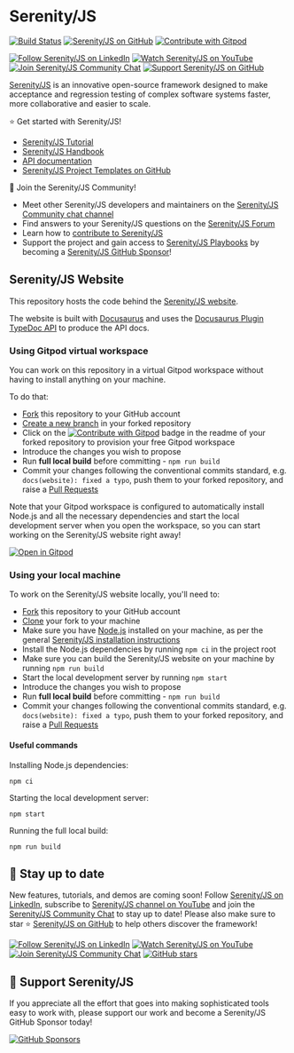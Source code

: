 # Serenity/JS

[![Build Status](https://github.com/serenity-js/serenity-js.org/actions/workflows/main.yaml/badge.svg?branch=main)](https://github.com/serenity-js/serenity-js.org/actions)
[![Serenity/JS on GitHub](https://img.shields.io/badge/github-serenity--js-yellow?logo=github)](https://github.com/serenity-js/)
[![Contribute with Gitpod](https://img.shields.io/badge/Contribute%20with-Gitpod-908a85?logo=gitpod)](https://gitpod.io/from-referrer/)

[![Follow Serenity/JS on LinkedIn](https://img.shields.io/badge/Follow-Serenity%2FJS%20-0077B5?logo=linkedin)](https://www.linkedin.com/company/serenity-js)
[![Watch Serenity/JS on YouTube](https://img.shields.io/badge/Watch-@serenity--js-E62117?logo=youtube)](https://www.youtube.com/@serenity-js)
[![Join Serenity/JS Community Chat](https://img.shields.io/badge/Chat-Serenity%2FJS%20Community-FBD30B?logo=matrix)](https://matrix.to/#/#serenity-js:gitter.im)
[![Support Serenity/JS on GitHub](https://img.shields.io/badge/Support-@serenity--js-703EC8?logo=github)](https://github.com/sponsors/serenity-js)

[Serenity/JS](https://serenity-js.org) is an innovative open-source framework designed to make acceptance and regression testing
of complex software systems faster, more collaborative and easier to scale.

⭐️ Get started with Serenity/JS!
- [Serenity/JS Tutorial](https://serenity-js.org/handbook/tutorials/)
- [Serenity/JS Handbook](https://serenity-js.org/handbook/)
- [API documentation](https://serenity-js.org/api/)
- [Serenity/JS Project Templates on GitHub](https://serenity-js.org/handbook/project-templates/)

👋 Join the Serenity/JS Community!
- Meet other Serenity/JS developers and maintainers on the [Serenity/JS Community chat channel](https://matrix.to/#/#serenity-js:gitter.im)
- Find answers to your Serenity/JS questions on the [Serenity/JS Forum](https://github.com/orgs/serenity-js/discussions/categories/how-to)
- Learn how to [contribute to Serenity/JS](https://serenity-js.org/contributing)
- Support the project and gain access to [Serenity/JS Playbooks](https://github.com/serenity-js/playbooks) by becoming a [Serenity/JS GitHub Sponsor](https://github.com/sponsors/serenity-js)!

## Serenity/JS Website

This repository hosts the code behind the [Serenity/JS website](https://serenity-js.org).

The website is built with [Docusaurus](https://docusaurus.io/) and uses
the [Docusaurus Plugin TypeDoc API](https://github.com/milesj/docusaurus-plugin-typedoc-api/) to produce the API docs.

### Using Gitpod virtual workspace

You can work on this repository in a virtual Gitpod workspace without having to install anything on your machine.

To do that:
- [Fork](https://help.github.com/en/github/getting-started-with-github/fork-a-repo) this repository to your GitHub account
- [Create a new branch](https://docs.github.com/en/pull-requests/collaborating-with-pull-requests/proposing-changes-to-your-work-with-pull-requests/creating-and-deleting-branches-within-your-repository) in your forked repository
- Click on the [![Contribute with Gitpod](https://img.shields.io/badge/Contribute%20with-Gitpod-908a85?logo=gitpod)](https://gitpod.io/#https://github.com/serenity-js/serenity-js) badge in the readme of your forked repository to provision your free Gitpod workspace
- Introduce the changes you wish to propose
- Run **full local build** before committing - `npm run build`
- Commit your changes following the conventional commits standard, e.g. `docs(website): fixed a typo`, push them to your forked repository, 
  and raise a [Pull Requests](https://help.github.com/en/github/collaborating-with-issues-and-pull-requests/about-pull-requests)

Note that your Gitpod workspace is configured to automatically install Node.js and all the necessary dependencies and start the local development server
when you open the workspace, so you can start working on the Serenity/JS website right away!

[![Open in Gitpod](https://gitpod.io/button/open-in-gitpod.svg)](https://gitpod.io/from-referrer/)

### Using your local machine

To work on the Serenity/JS website locally, you'll need to:
- [Fork](https://help.github.com/en/github/getting-started-with-github/fork-a-repo) this repository to your GitHub account
- [Clone](https://help.github.com/en/github/creating-cloning-and-archiving-repositories/cloning-a-repository) your fork to your machine
- Make sure you have [Node.js](https://nodejs.org/) installed on your machine, as per the general [Serenity/JS installation instructions](https://serenity-js.org/handbook/installation/)
- Install the Node.js dependencies by running `npm ci` in the project root
- Make sure you can build the Serenity/JS website on your machine by running `npm run build`
- Start the local development server by running `npm start`
- Introduce the changes you wish to propose
- Run **full local build** before committing - `npm run build`
- Commit your changes following the conventional commits standard, e.g. `docs(website): fixed a typo`, push them to your forked repository,
  and raise a [Pull Requests](https://help.github.com/en/github/collaborating-with-issues-and-pull-requests/about-pull-requests)


#### Useful commands

Installing Node.js dependencies:

```
npm ci
```

Starting the local development server:

```
npm start
```

Running the full local build:

```
npm run build
```

## 📣 Stay up to date

New features, tutorials, and demos are coming soon!
Follow [Serenity/JS on LinkedIn](https://www.linkedin.com/company/serenity-js),
subscribe to [Serenity/JS channel on YouTube](https://www.youtube.com/@serenity-js) and join the [Serenity/JS Community Chat](https://matrix.to/#/#serenity-js:gitter.im) to stay up to date!
Please also make sure to star ⭐️ [Serenity/JS on GitHub](https://github.com/serenity-js/serenity-js) to help others discover the framework!

[![Follow Serenity/JS on LinkedIn](https://img.shields.io/badge/Follow-Serenity%2FJS%20-0077B5?logo=linkedin)](https://www.linkedin.com/company/serenity-js)
[![Watch Serenity/JS on YouTube](https://img.shields.io/badge/Watch-@serenity--js-E62117?logo=youtube)](https://www.youtube.com/@serenity-js)
[![Join Serenity/JS Community Chat](https://img.shields.io/badge/Chat-Serenity%2FJS%20Community-FBD30B?logo=matrix)](https://matrix.to/#/#serenity-js:gitter.im)
[![GitHub stars](https://img.shields.io/github/stars/serenity-js/serenity-js?label=Serenity%2FJS&logo=github&style=badge)](https://github.com/serenity-js/serenity-js)

## 💛 Support Serenity/JS

If you appreciate all the effort that goes into making sophisticated tools easy to work with, please support our work and become a Serenity/JS GitHub Sponsor today!

[![GitHub Sponsors](https://img.shields.io/badge/Support%20@serenity%2FJS-703EC8?style=for-the-badge&logo=github&logoColor=white)](https://github.com/sponsors/serenity-js)
